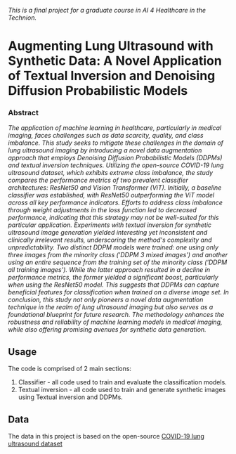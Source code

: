 *This is a final project for a graduate course in AI 4 Healthcare in the Technion.*

# Augmenting Lung Ultrasound with Synthetic Data: A Novel Application of Textual Inversion and Denoising Diffusion Probabilistic Models

### Abstract
*The application of machine learning in healthcare, particularly in medical imaging, faces challenges such as data scarcity, quality, and class imbalance. This study seeks to mitigate these challenges in the domain of lung ultrasound imaging by introducing a novel data augmentation approach that employs Denoising Diffusion Probabilistic Models (DDPMs) and textual inversion techniques. Utilizing the open-source COVID-19 lung ultrasound dataset, which exhibits extreme class imbalance, the study compares the performance metrics of two prevalent classifier architectures: ResNet50 and Vision Transformer (ViT). Initially, a baseline classifier was established, with ResNet50 outperforming the ViT model across all key performance indicators. Efforts to address class imbalance through weight adjustments in the loss function led to decreased performance, indicating that this strategy may not be well-suited for this particular application. Experiments with textual inversion for synthetic ultrasound image generation yielded interesting yet inconsistent and clinically irrelevant results, underscoring the method's complexity and unpredictability. Two distinct DDPM models were trained: one using only three images from the minority class ('DDPM 3 mixed images') and another using an entire sequence from the training set of the minority class ('DDPM all training images'). While the latter approach resulted in a decline in performance metrics, the former yielded a significant boost, particularly when using the ResNet50 model. This suggests that DDPMs can capture beneficial features for classification when trained on a diverse image set. In conclusion, this study not only pioneers a novel data augmentation technique in the realm of lung ultrasound imaging but also serves as a foundational blueprint for future research. The methodology enhances the robustness and reliability of machine learning models in medical imaging, while also offering promising avenues for synthetic data generation.*


## Usage
The code is comprised of 2 main sections:
1. Classifier - all code used to train and evaluate the classification models.
2. Textual inversion - all code used to train and generate synthetic images using Textual inversion and DDPMs.

## Data
The data in this project is based on the open-source [COVID-19 lung ultrasound dataset](https://github.com/jannisborn/covid19_ultrasound/tree/master/data)



